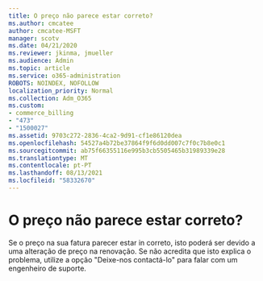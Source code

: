 ```yaml
---
title: O preço não parece estar correto?
ms.author: cmcatee
author: cmcatee-MSFT
manager: scotv
ms.date: 04/21/2020
ms.reviewer: jkinma, jmueller
ms.audience: Admin
ms.topic: article
ms.service: o365-administration
ROBOTS: NOINDEX, NOFOLLOW
localization_priority: Normal
ms.collection: Adm_O365
ms.custom:
- commerce_billing
- "473"
- "1500027"
ms.assetid: 9703c272-2836-4ca2-9d91-cf1e86120dea
ms.openlocfilehash: 54527a4b72be37864f9f6d0dd007c7f0c7b8e0c1
ms.sourcegitcommit: ab75f66355116e995b3cb5505465b31989339e28
ms.translationtype: MT
ms.contentlocale: pt-PT
ms.lasthandoff: 08/13/2021
ms.locfileid: "58332670"
---
```

# <a name="price-doesnt-look-correct"></a>O preço não parece estar correto?

Se o preço na sua fatura parecer estar in correto, isto poderá ser devido a uma alteração de preço na renovação. Se não acredita que isto explica o problema, utilize a opção "Deixe-nos contactá-lo" para falar com um engenheiro de suporte.